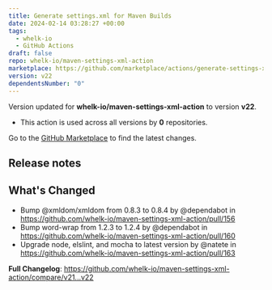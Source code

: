 ```yaml
---
title: Generate settings.xml for Maven Builds
date: 2024-02-14 03:28:27 +00:00
tags:
  - whelk-io
  - GitHub Actions
draft: false
repo: whelk-io/maven-settings-xml-action
marketplace: https://github.com/marketplace/actions/generate-settings-xml-for-maven-builds
version: v22
dependentsNumber: "0"
---
```



Version updated for **whelk-io/maven-settings-xml-action** to version **v22**.
- This action is used across all versions by **0** repositories.

Go to the [GitHub Marketplace](https://github.com/marketplace/actions/generate-settings-xml-for-maven-builds) to find the latest changes.

## Release notes

## What's Changed
* Bump @xmldom/xmldom from 0.8.3 to 0.8.4 by @dependabot in https://github.com/whelk-io/maven-settings-xml-action/pull/156
* Bump word-wrap from 1.2.3 to 1.2.4 by @dependabot in https://github.com/whelk-io/maven-settings-xml-action/pull/160
* Upgrade node, elslint, and mocha to latest version by @natete in https://github.com/whelk-io/maven-settings-xml-action/pull/163

**Full Changelog**: https://github.com/whelk-io/maven-settings-xml-action/compare/v21...v22
